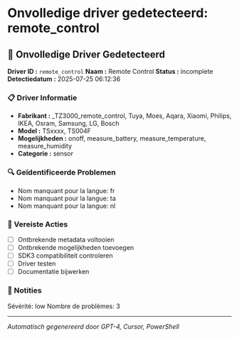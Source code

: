 # Onvolledige driver gedetecteerd: remote_control

## 🚨 Onvolledige Driver Gedetecteerd

**Driver ID :** `remote_control`
**Naam :** Remote Control
**Status :** incomplete
**Detectiedatum :** 2025-07-25 06:12:36

### 📋 Driver Informatie
- **Fabrikant :** _TZ3000_remote_control, Tuya, Moes, Aqara, Xiaomi, Philips, IKEA, Osram, Samsung, LG, Bosch
- **Model :** TSxxxx, TS004F
- **Mogelijkheden :** onoff, measure_battery, measure_temperature, measure_humidity
- **Categorie :** sensor

### 🔍 Geïdentificeerde Problemen
- Nom manquant pour la langue: fr
- Nom manquant pour la langue: ta
- Nom manquant pour la langue: nl

### 🎯 Vereiste Acties
- [ ] Ontbrekende metadata voltooien
- [ ] Ontbrekende mogelijkheden toevoegen
- [ ] SDK3 compatibiliteit controleren
- [ ] Driver testen
- [ ] Documentatie bijwerken

### 📝 Notities
Sévérité: low
Nombre de problèmes: 3

---
*Automatisch gegenereerd door GPT-4, Cursor, PowerShell*

